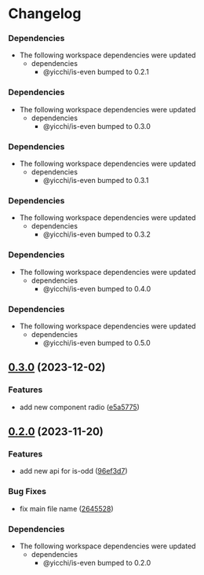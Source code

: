 # Changelog

### Dependencies

* The following workspace dependencies were updated
  * dependencies
    * @yicchi/is-even bumped to 0.2.1

### Dependencies

* The following workspace dependencies were updated
  * dependencies
    * @yicchi/is-even bumped to 0.3.0

### Dependencies

* The following workspace dependencies were updated
  * dependencies
    * @yicchi/is-even bumped to 0.3.1

### Dependencies

* The following workspace dependencies were updated
  * dependencies
    * @yicchi/is-even bumped to 0.3.2

### Dependencies

* The following workspace dependencies were updated
  * dependencies
    * @yicchi/is-even bumped to 0.4.0

### Dependencies

* The following workspace dependencies were updated
  * dependencies
    * @yicchi/is-even bumped to 0.5.0

## [0.3.0](https://github.com/YiCChi/front-monorepo/compare/is-odd-v0.2.6...is-odd-v0.3.0) (2023-12-02)


### Features

* add new component radio ([e5a5775](https://github.com/YiCChi/front-monorepo/commit/e5a5775756986b57a20df0e2cfaf26d94fe78bce))

## [0.2.0](https://github.com/YiCChi/front-monorepo/compare/is-odd-v0.1.0...is-odd-v0.2.0) (2023-11-20)


### Features

* add new api for is-odd ([96ef3d7](https://github.com/YiCChi/front-monorepo/commit/96ef3d7a6d419c35c20b4838b723d25c83467c1a))


### Bug Fixes

* fix main file name ([2645528](https://github.com/YiCChi/front-monorepo/commit/26455282d4efbf38c135846eb57e6ea7619237ef))


### Dependencies

* The following workspace dependencies were updated
  * dependencies
    * @yicchi/is-even bumped to 0.2.0
